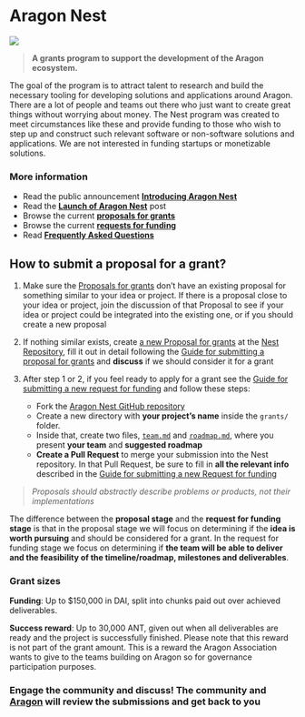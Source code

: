 # Aragon Nest

![](https://wiki.aragon.one/design/artwork/Nest/01.png)

> **A grants program to support the development of the Aragon ecosystem.**

The goal of the program is to attract talent to research and build the necessary tooling for developing solutions and applications around Aragon. There are a lot of people and teams out there who just want to create great things without worrying about money. The Nest program was created to meet circumstances like these and provide funding to those who wish to step up and construct such relevant software or non-software solutions and applications. We are not interested in funding startups or monetizable solutions.

### More information
- Read the public announcement [**Introducing Aragon Nest**](https://blog.aragon.one/introducing-aragon-nest-1aa8c91c0566)
- Read the [**Launch of Aragon Nest**](https://blog.aragon.one/launch-of-aragon-nest-8d42d1a37595) post
- Browse the current [**proposals for grants**](https://github.com/aragon/nest/issues)
- Browse the current [**requests for funding**](https://github.com/aragon/nest/pulls)
- Read [**Frequently Asked Questions**](faqs.md)

## How to submit a proposal for a grant?

1. Make sure the [Proposals for grants](https://github.com/aragon/nest/issues) don’t have an existing proposal for something similar to your idea or project. If there is a proposal close to your idea or project, join the discussion of that Proposal to see if your idea or project could be integrated into the existing one, or if you should create a new proposal

2. If nothing similar exists, create [a new Proposal for grants](https://github.com/aragon/nest/issues/new) at the [Nest Repository](https://github.com/aragon/nest/), fill it out in detail following the [Guide for submitting a proposal for grants](Guide_for_submitting_a_proposal_for_grants.md) and **discuss** if we should consider it for a grant

3. After step 1 or 2, if you feel ready to apply for a grant see the [Guide for submitting a new request for funding](Guide_for_submitting_a_request_for_funding.md) and follow these steps:
    - Fork the [Aragon Nest GitHub repository](https://github.com/aragon/nest)
    - Create a new directory with **your project’s name** inside the `grants/` folder.
    - Inside that, create two files, [`team.md`](.github/templates/team.md) and [`roadmap.md`](.github/templates/team.md), where you present **your team** and **suggested roadmap**
    - **Create a Pull Request** to merge your submission into the Nest repository. In that Pull Request, be sure to fill in **all the relevant info** described in the [Guide for submitting a new Request for funding](Guide_for_submitting_a_request_for_funding.md)

> _Proposals should abstractly describe problems or products, not their implementations_

The difference between the **proposal stage** and the **request for funding stage** is that in the proposal stage we will focus on determining if the **idea is worth pursuing** and should be considered for a grant. In the request for funding stage we focus on determining if **the team will be able to deliver and the feasibility of the timeline/roadmap, milestones and deliverables**.

### Grant sizes
**Funding**: Up to $150,000 in DAI, split into chunks paid out over achieved deliverables.

 **Success reward**: Up to 30,000 ANT, given out when all deliverables are ready and the project is successfully finished. Please note that this reward is not part of the grant amount. This is a reward the Aragon Association wants to give to the teams building on Aragon so for governance participation purposes. 

### Engage the community and discuss! The community and [Aragon](https://aragon.org) will review the submissions and get back to you
